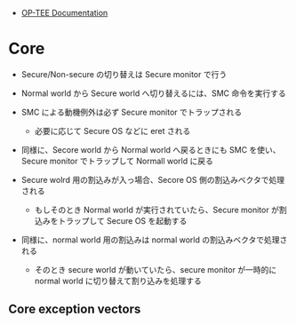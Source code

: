 - [OP-TEE Documentation](https://optee.readthedocs.io/en/latest/architecture/index.html)

# Core
- Secure/Non-secure の切り替えは Secure monitor で行う
- Normal world から Secure world へ切り替えるには、SMC 命令を実行する
- SMC による動機例外は必ず Secure monitor でトラップされる
  - 必要に応じて Secure OS などに eret される
- 同様に、Secore world から Normal world へ戻るときにも SMC を使い、Secure monitor でトラップして Normall world に戻る

- Secure wolrd 用の割込みが入っ場合、Secore OS 側の割込みベクタで処理される
  - もしそのとき Normal world が実行されていたら、Secure monitor が割込みをトラップして Secure OS を起動する
- 同様に、normal world 用の割込みは normal world の割込みベクタで処理される
  - そのとき secure world が動いていたら、secure monitor が一時的に normal world に切り替えて割り込みを処理する

## Core exception vectors

